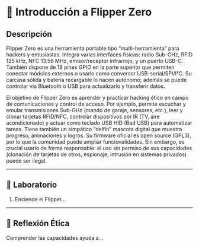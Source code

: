 # 📘 Introducción a Flipper Zero

## Descripción
Flipper Zero es una herramienta portable tipo “multi-herramienta” para hackers y entusiastas. Integra varias interfaces físicas: radio Sub-GHz, RFID 125 kHz, NFC 13.56 MHz, emisor/receptor infrarrojo, y un puerto USB-C. También dispone de 18 pines GPIO en la parte superior que permiten conectar módulos externos o usarlo como conversor USB-serial/SPI/I²C. Su carcasa sólida y batería recargable lo hacen autónomo; además se puede controlar vía Bluetooth o USB para actualizarlo y transferir datos.

El objetivo de Flipper Zero es aprender y practicar hacking ético en campo de comunicaciones y control de acceso. Por ejemplo, permite escuchar y emular transmisiones Sub-GHz (mando de garaje, sensores, etc.), leer y clonar tarjetas RFID/NFC, controlar dispositivos por IR (TV, aire acondicionado) y actuar como teclado USB HID (Bad USB) para automatizar tareas. Tiene también un simpático “delfín” mascota digital que muestra progreso, animaciones y logros. Su firmware oficial es open source (GPL3), por lo que la comunidad puede ampliar funcionalidades. Sin embargo, es crucial usarlo de forma responsable: el uso sin permiso de sus capacidades (clonación de tarjetas de otros, espionaje, intrusión en sistemas privados) puede ser ilegal.

---
## 🧪 Laboratorio
1. Enciende el Flipper...

---
## 🤔 Reflexión Ética
Comprender las capacidades ayuda a...
